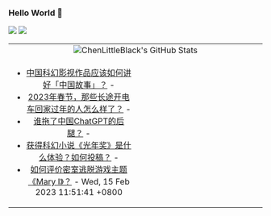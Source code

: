### Hello World 👋

[![](https://img.shields.io/badge/@ChenLittleBlack-1a6c81?style=flat&logo=java&logoColor=1a6c81&label=Java&colorA=ffffff)](https://www.java.com/)
[![](https://img.shields.io/badge/@ChenLittleBlack-41b883?style=flat&logo=vuedotjs&logoColor=41b883&label=Vue&colorA=ffffff)](https://cn.vuejs.org/)

<table>
<tr>
<td colspan="2" style="text-align: center;">
<img alt="ChenLittleBlack's GitHub Stats" src="https://github-readme-stats.vercel.app/api?username=ChenLittleBlack&show_icons=true&icon_color=CE1D2D&text_color=718096&bg_color=ffffff&hide_title=true" />
</td>
</tr>
<tr>
<td align="center" valign="middle">

<!-- START_SECTION:blog -->
* <a href='http://www.zhihu.com/question/584414028/answer/2896427086?utm_campaign=rss&utm_medium=rss&utm_source=rss&utm_content=title' target='_blank'>中国科幻影视作品应该如何讲好「中国故事」？</a> - 
* <a href='http://www.zhihu.com/question/578828824/answer/2856952441?utm_campaign=rss&utm_medium=rss&utm_source=rss&utm_content=title' target='_blank'>2023年春节，那些长途开电车回家过年的人怎么样了？</a> - 
* <a href='http://zhuanlan.zhihu.com/p/606783495?utm_campaign=rss&utm_medium=rss&utm_source=rss&utm_content=title' target='_blank'>谁拖了中国ChatGPT的后腿？</a> - 
* <a href='http://www.zhihu.com/question/582286677/answer/2895144054?utm_campaign=rss&utm_medium=rss&utm_source=rss&utm_content=title' target='_blank'>获得科幻小说《光年奖》是什么体验？如何投稿？</a> - 
* <a href='http://www.zhihu.com/question/583582025/answer/2893152963?utm_campaign=rss&utm_medium=rss&utm_source=rss&utm_content=title' target='_blank'>如何评价密室逃脱游戏主题《Mary I》？</a> - Wed, 15 Feb 2023 11:51:41 +0800
<!-- END_SECTION:blog -->

</td>
<td valign="middle" width="50%">

<!-- START_SECTION:douban -->

<!-- END_SECTION:douban -->

</td>
</tr>
</table>
